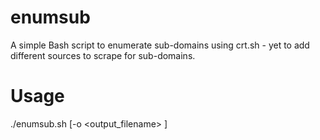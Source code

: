 # enumsub
A simple Bash script to enumerate sub-domains using crt.sh - yet to add different sources to scrape for sub-domains.
# Usage
./enumsub.sh <host> [-o <output_filename> ]
